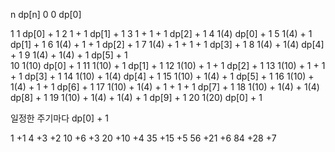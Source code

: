 n   dp[n]
0   0                   dp[0]

1   1                   dp[0] + 1
2   1 + 1               dp[1] + 1
3   1 + 1 + 1           dp[2] + 1
4   1(4)                dp[0] + 1
5   1(4) + 1            dp[1] + 1
6   1(4) + 1 + 1        dp[2] + 1
7   1(4) + 1 + 1 + 1    dp[3] + 1
8   1(4) + 1(4)         dp[4] + 1
9   1(4) + 1(4) + 1     dp[5] + 1        
10  1(10)               dp[0] + 1
11  1(10) + 1           dp[1] + 1
12  1(10) + 1 + 1       dp[2] + 1
13  1(10) + 1 + 1 + 1   dp[3] + 1
14  1(10) + 1(4)        dp[4] + 1
15  1(10) + 1(4) + 1    dp[5] + 1
16  1(10) + 1(4) + 1 + 1        dp[6] + 1
17  1(10) + 1(4) + 1 + 1 + 1    dp[7] + 1
18  1(10) + 1(4) + 1(4)         dp[8] + 1
19  1(10) + 1(4) + 1(4) + 1     dp[9] + 1
20  1(20)                       dp[0] + 1

일정한 주기마다 dp[0] + 1

1   +1
4   +3  +2
10  +6  +3
20  +10 +4
35  +15 +5
56  +21 +6
84  +28 +7